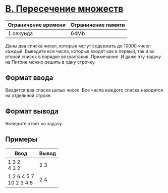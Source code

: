 # [B. Пересечение множеств](https://contest.yandex.ru/contest/27663/problems/B/ "Ссылка на сайт с задачей")
| Ограничение времени | Ограничение памяти |
| -|-|
| 1 секунда | 64Mb |

Даны два списка чисел, которые могут содержать до 10000 чисел каждый. Выведите все числа, которые входят как в первый, так и во второй список в порядке возрастания. Примечание. И даже эту задачу на Питоне можно решить в одну строчку.

## Формат ввода

Вводятся два списка целых чисел. Все числа каждого списка находятся на отдельной строке.

## Формат вывода

Выведите ответ на задачу.

## Примеры

| Ввод | Вывод |
| -|-|
| 1 3 2</br>4 3 2 | 2 3 |
| 1 2 6 4 5 7</br>10 2 3 4 8 | 2 4 |